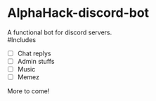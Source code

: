 # AlphaHack-discord-bot
A functional bot for discord servers.
<br>
#Includes
- [ ] Chat replys
- [ ] Admin stuffs
- [ ] Music
- [ ] Memez

More to come!

